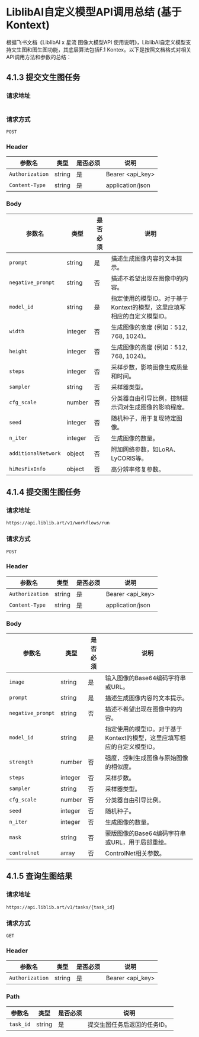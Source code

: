 # LiblibAI自定义模型API调用总结 (基于Kontext)

根据飞书文档《LiblibAI x 星流 图像大模型API 使用说明》，LiblibAI自定义模型支持文生图和图生图功能，其底层算法包括F.1 Kontex。以下是按照文档格式对相关API调用方法和参数的总结：

## 4.1.3 提交文生图任务

### 请求地址

```

```

### 请求方式

`POST`

### Header

| 参数名 | 类型 | 是否必须 | 说明 |
| --- | --- | --- | --- |
| `Authorization` | string | 是 | Bearer <api_key> |
| `Content-Type` | string | 是 | application/json |

### Body

| 参数名 | 类型 | 是否必须 | 说明 |
| --- | --- | --- | --- |
| `prompt` | string | 是 | 描述生成图像内容的文本提示。 |
| `negative_prompt` | string | 否 | 描述不希望出现在图像中的内容。 |
| `model_id` | string | 是 | 指定使用的模型ID。对于基于Kontext的模型，这里应填写相应的自定义模型ID。 |
| `width` | integer | 否 | 生成图像的宽度 (例如：512, 768, 1024)。 |
| `height` | integer | 否 | 生成图像的高度 (例如：512, 768, 1024)。 |
| `steps` | integer | 否 | 采样步数，影响图像生成质量和时间。 |
| `sampler` | string | 否 | 采样器类型。 |
| `cfg_scale` | number | 否 | 分类器自由引导比例，控制提示词对生成图像的影响程度。 |
| `seed` | integer | 否 | 随机种子，用于复现特定图像。 |
| `n_iter` | integer | 否 | 生成图像的数量。 |
| `additionalNetwork` | object | 否 | 附加网络参数，如LoRA、LyCORIS等。 |
| `hiResFixInfo` | object | 否 | 高分辨率修复参数。 |

## 4.1.4 提交图生图任务

### 请求地址

```
https://api.liblib.art/v1/workflows/run
```

### 请求方式

`POST`

### Header

| 参数名 | 类型 | 是否必须 | 说明 |
| --- | --- | --- | --- |
| `Authorization` | string | 是 | Bearer <api_key> |
| `Content-Type` | string | 是 | application/json |

### Body

| 参数名 | 类型 | 是否必须 | 说明 |
| --- | --- | --- | --- |
| `image` | string | 是 | 输入图像的Base64编码字符串或URL。 |
| `prompt` | string | 是 | 描述生成图像内容的文本提示。 |
| `negative_prompt` | string | 否 | 描述不希望出现在图像中的内容。 |
| `model_id` | string | 是 | 指定使用的模型ID。对于基于Kontext的模型，这里应填写相应的自定义模型ID。 |
| `strength` | number | 否 | 强度，控制生成图像与原始图像的相似度。 |
| `steps` | integer | 否 | 采样步数。 |
| `sampler` | string | 否 | 采样器类型。 |
| `cfg_scale` | number | 否 | 分类器自由引导比例。 |
| `seed` | integer | 否 | 随机种子。 |
| `n_iter` | integer | 否 | 生成图像的数量。 |
| `mask` | string | 否 | 蒙版图像的Base64编码字符串或URL，用于局部重绘。 |
| `controlnet` | array | 否 | ControlNet相关参数。 |

## 4.1.5 查询生图结果

### 请求地址

```
https://api.liblib.art/v1/tasks/{task_id}
```

### 请求方式

`GET`

### Header

| 参数名 | 类型 | 是否必须 | 说明 |
| --- | --- | --- | --- |
| `Authorization` | string | 是 | Bearer <api_key> |

### Path

| 参数名 | 类型 | 是否必须 | 说明 |
| --- | --- | --- | --- |
| `task_id` | string | 是 | 提交生图任务后返回的任务ID。 |


